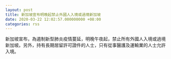 ```yaml
---
layout: post
title: 新加坡宣布明晚起禁止外國人入境或過境新加坡
date: 2020-03-22 12:02:57.000000000 +08:00
categories: rss
---
```


新加坡宣布，為遏制新型肺炎疫情蔓延，明晚午夜起，禁止所有外國人入境或過境新加坡。另外，持有長期居留許可證件的人士，只有從事醫護及運輸業的人士允許入境。
